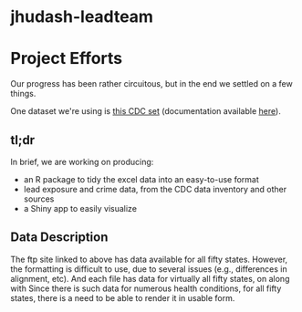 # jhudash-leadteam

# Project Efforts

Our progress has been rather circuitous, but in the end we settled on a few things. 

One dataset we're using is [this CDC set](ftp://ftp.cdc.gov/pub/Health_Statistics/NCHS/Datasets/DATA2010/State_data_tables/) (documentation available [here](http://wonder.cdc.gov/DATA2010/FTPSELEC.HTM)). 

## tl;dr

In brief, we are working on producing: 
- an R package to tidy the excel data into an easy-to-use format
- lead exposure and crime data, from the CDC data inventory and other sources
- a Shiny app to easily visualize 


## Data Description

The ftp site linked to above has data available for all fifty states. However, 
the formatting is difficult to use, due to several issues (e.g., differences in 
alignment, etc). And each file has data for virtually all fifty states, on 
along with 
Since there is such data for numerous health conditions, for 
all fifty states, there is a need to be able to render it in usable form.










